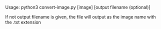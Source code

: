 Usage: python3 convert-image.py [image] [output filename (optional)]

If not output filename is given, the file will output as the image name with the .txt extension
